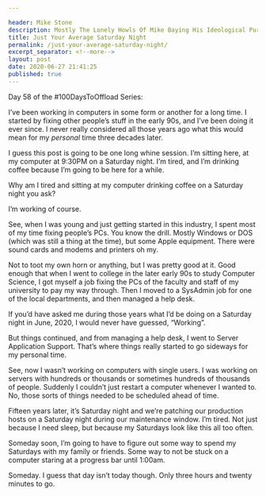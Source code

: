 ```yaml
---

header: Mike Stone
description: Mostly The Lonely Howls Of Mike Baying His Ideological Purity At The Moon
title: Just Your Average Saturday Night
permalink: /just-your-average-saturday-night/
excerpt_separator: <!--more-->
layout: post
date: 2020-06-27 21:41:25
published: true
---
```


Day 58 of the #100DaysToOffload Series:

I’ve been working in computers in some form or another for a long time. I started by fixing other people’s stuff in the early 90s, and I’ve been doing it ever since. I never really considered all those years ago what this would mean for my *personal* time three decades later.

<!--more-->

I guess this post is going to be one long whine session. I’m sitting here, at my computer at 9:30PM on a Saturday night. I’m tired, and I’m drinking coffee because I’m going to be here for a while. 

Why am I tired and sitting at my computer drinking coffee on a Saturday night you ask? 

I’m working of course.

See, when I was young and just getting started in this industry, I spent most of my time fixing people’s PCs. You know the drill. Mostly Windows or DOS (which was still a thing at the time), but some Apple equipment. There were sound cards and modems and printers oh my.

Not to toot my own horn or anything, but I was pretty good at it. Good enough that when I went to college in the later early 90s to study Computer Science, I got myself a job fixing the PCs of the faculty and staff of my university to pay my way through. Then I moved to a SysAdmin job for one of the local departments, and then managed a help desk. 

If you’d have asked me during those years what I’d be doing on a Saturday night in June, 2020, I would never have guessed, “Working”. 

But things continued, and from managing a help desk, I went to Server Application Support. That’s where things really started to go sideways for my personal time. 

See, now I wasn’t working on computers with single users. I was working on servers with hundreds or thousands or sometimes hundreds of thousands of people. Suddenly I couldn’t just restart a computer whenever I wanted to. No, those sorts of things needed to be scheduled ahead of time.

Fifteen years later, it’s Saturday night and we’re patching our production hosts on a Saturday night during our maintenance window. I’m tired. Not just because I need sleep, but because my Saturdays look like this all too often. 

Someday soon, I’m going to have to figure out some way to spend my Saturdays with my family or friends. Some way to not be stuck on a computer staring at a progress bar until 1:00am.

Someday. I guess that day isn’t today though. Only three hours and twenty minutes to go. 
